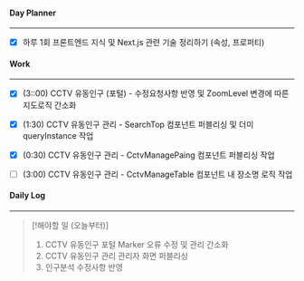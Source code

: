 
#### Day Planner
---
- [x] 하루 1회 프론트엔드 지식 및 Next.js 관련 기술 정리하기 (속성, 프로퍼티)


#### Work
---
- [x] (3::00) CCTV 유동인구 (포털) - 수정요청사항 반영 및 ZoomLevel 변경에 따른 지도로직 간소화
- [x] (1:30) CCTV 유동인구 관리 - SearchTop 컴포넌트 퍼블리싱 및 더미 queryInstance 작업
- [x] (0:30) CCTV 유동인구 관리 - CctvManagePaing 컴포넌트 퍼블리싱 작업
- [ ] (3:00) CCTV 유동인구 관리 - CctvManageTable 컴포넌트 내 장소명 로직 작업


#### Daily Log
---
> [!해야할 일 (오늘부터)]
> 1. CCTV 유동인구 포털 Marker 오류 수정 및 관리 간소화
> 2. CCTV 유동인구 관리 관리자 화면 퍼블리싱
> 3. 인구분석 수정사항 반영

